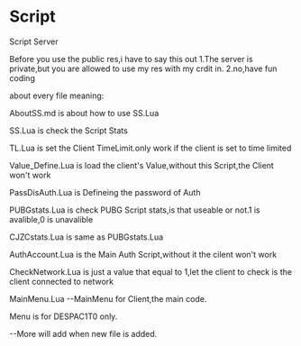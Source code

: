 # Script
Script Server

Before you use the public res,i have to say this out
1.The server is private,but you are allowed to use my res with my crdit in.
2.no,have fun coding

about every file meaning:

AboutSS.md is about how to use SS.Lua

SS.Lua is check the Script Stats

TL.Lua is set the Client TimeLimit.only work if the client is set to time limited

Value_Define.Lua is load the client's Value,without this Script,the Client won't work

PassDisAuth.Lua is Defineing the password of Auth

PUBGstats.Lua is check PUBG Script stats,is that useable or not.1 is avalible,0 is unavalible

CJZCstats.Lua is same as PUBGstats.Lua

AuthAccount.Lua is the Main Auth Script,without it the cilent won't work

CheckNetwork.Lua is just a value that equal to 1,let the client to check is the client connected to network

MainMenu.Lua --MainMenu for Client,the main code.

Menu is for DESPAC1T0 only.


--More will add when new file is added.
